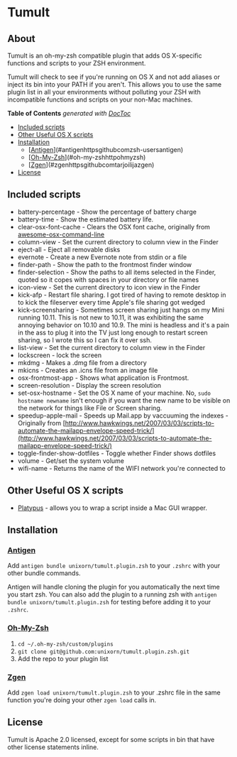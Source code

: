 # Tumult

## About

Tumult is an oh-my-zsh compatible plugin that adds OS X-specific functions and scripts to your ZSH environment.

Tumult will check to see if you're running on OS X and not add aliases or inject its bin into your PATH if you aren't. This allows you to use the same plugin list in all your environments without polluting your ZSH with incompatible functions and scripts on your non-Mac machines.

<!-- START doctoc generated TOC please keep comment here to allow auto update -->
<!-- DON'T EDIT THIS SECTION, INSTEAD RE-RUN doctoc TO UPDATE -->
**Table of Contents**  *generated with [DocToc](https://github.com/thlorenz/doctoc)*

- [Included scripts](#included-scripts)
- [Other Useful OS X scripts](#other-useful-os-x-scripts)
- [Installation](#installation)
  - [[Antigen](https://github.com/zsh-users/antigen)](#antigenhttpsgithubcomzsh-usersantigen)
  - [[Oh-My-Zsh](http://ohmyz.sh/)](#oh-my-zshhttpohmyzsh)
  - [[Zgen](https://github.com/tarjoilija/zgen)](#zgenhttpsgithubcomtarjoilijazgen)
- [License](#license)

<!-- END doctoc generated TOC please keep comment here to allow auto update -->

## Included scripts

* battery-percentage - Show the percentage of battery charge
* battery-time - Show the estimated battery life.
* clear-osx-font-cache - Clears the OSX font cache, originally from [awesome-osx-command-line](https://github.com/herrbischoff/awesome-osx-command-line/blob/master/functions.md#app-icons)
* column-view - Set the current directory to column view in the Finder
* eject-all - Eject all removable disks
* evernote - Create a new Evernote note from stdin or a file
* finder-path - Show the path to the frontmost finder window
* finder-selection - Show the paths to all items selected in the Finder, quoted so it copes with spaces in your directory or file names
* icon-view - Set the current directory to icon view in the Finder
* kick-afp - Restart file sharing. I got tired of having to remote desktop in to kick the fileserver every time Apple's file sharing got wedged
* kick-screensharing - Sometimes screen sharing just hangs on my Mini running 10.11. This is not new to 10.11, it was exhibiting the same annoying behavior on 10.10 and 10.9. The mini is headless and it's a pain in the ass to plug it into the TV just long enough to restart screen sharing, so I wrote this so I can fix it over ssh.
* list-view - Set the current directory to column view in the Finder
* lockscreen - lock the screen
* mkdmg - Makes a .dmg file from a directory
* mkicns - Creates an .icns file from an image file
* osx-frontmost-app - Shows what application is Frontmost.
* screen-resolution - Display the screen resolution
* set-osx-hostname - Set the OS X name of your machine. No, `sudo hostname newname` isn't enough if you want the new name to be visible on the network for things like File or Screen sharing.
* speedup-apple-mail - Speeds up Mail.app by vaccuuming the indexes - Originally from [http://www.hawkwings.net/2007/03/03/scripts-to-automate-the-mailapp-envelope-speed-trick/](http://www.hawkwings.net/2007/03/03/scripts-to-automate-the-mailapp-envelope-speed-trick/)
* toggle-finder-show-dotfiles - Toggle whether Finder shows dotfiles
* volume - Get/set the system volume
* wifi-name - Returns the name of the WIFI network you're connected to

## Other Useful OS X scripts

* [Platypus](https://github.com/sveinbjornt/Platypus) - allows you to wrap a script inside a Mac GUI wrapper.

## Installation

### [Antigen](https://github.com/zsh-users/antigen)

Add `antigen bundle unixorn/tumult.plugin.zsh` to your `.zshrc` with your other bundle commands.

Antigen will handle cloning the plugin for you automatically the next time you start zsh. You can also add the plugin to a running zsh with `antigen bundle unixorn/tumult.plugin.zsh` for testing before adding it to your `.zshrc`.

### [Oh-My-Zsh](http://ohmyz.sh/)

1. `cd ~/.oh-my-zsh/custom/plugins`
2. `git clone git@github.com:unixorn/tumult.plugin.zsh.git`
3. Add the repo to your plugin list

### [Zgen](https://github.com/tarjoilija/zgen)

Add `zgen load unixorn/tumult.plugin.zsh` to your .zshrc file in the same function you're doing your other `zgen load` calls in.

## License

Tumult is Apache 2.0 licensed, except for some scripts in bin that have other license statements inline.

